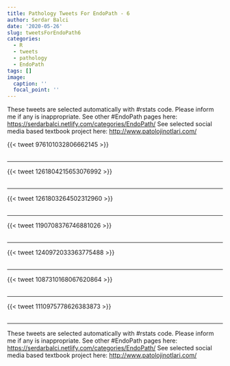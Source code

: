 ```yaml
---
title: Pathology Tweets For EndoPath - 6
author: Serdar Balci
date: '2020-05-26'
slug: tweetsForEndoPath6
categories:
  - R
  - tweets
  - pathology
  - EndoPath
tags: []
image:
  caption: ''
  focal_point: ''
---
```



These tweets are selected automatically with #rstats code. Please inform me if any is inappropriate.
See other #EndoPath pages here: https://serdarbalci.netlify.com/categories/EndoPath/ 
See selected social media based textbook project here: http://www.patolojinotlari.com/

{{< tweet 976101032806662145 >}}
<br>
<br>
<hr>
{{< tweet 1261804215653076992 >}}
<br>
<br>
<hr>
{{< tweet 1261803264502312960 >}}
<br>
<br>
<hr>
{{< tweet 1190708376746881026 >}}
<br>
<br>
<hr>
{{< tweet 1240972033363775488 >}}
<br>
<br>
<hr>
{{< tweet 1087310168067620864 >}}
<br>
<br>
<hr>
{{< tweet 1110975778626383873 >}}
<br>
<br>
<hr>


These tweets are selected automatically with #rstats code. Please inform me if any is inappropriate.
See other #EndoPath pages here: https://serdarbalci.netlify.com/categories/EndoPath/ 
See selected social media based textbook project here: http://www.patolojinotlari.com/
